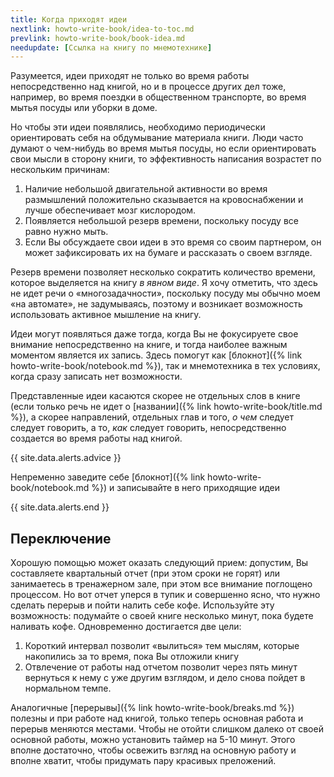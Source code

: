 ```yaml
---
title: Когда приходят идеи
nextlink: howto-write-book/idea-to-toc.md
prevlink: howto-write-book/book-idea.md
needupdate: [Ссылка на книгу по мнемотехнике]
---
```


Разумеется, идеи приходят не только во время работы непосредственно
над книгой, но и в процессе других дел тоже, например, во время
поездки в общественном транспорте, во время мытья посуды или уборки в
доме.

Но чтобы эти идеи появлялись, необходимо периодически ориентировать
себя на обдумывание материала книги.  Люди часто думают о чем-нибудь
во время мытья посуды, но если ориентировать свои мысли в сторону
книги, то эффективность написания возрастет по нескольким причинам:
1. Наличие небольшой двигательной активности во время размышлений
   положительно сказывается на кровоснабжении и лучше обеспечивает
   мозг кислородом.
2. Появляется небольшой резерв времени, поскольку посуду все равно
   нужно мыть.
3. Если Вы обсуждаете свои идеи в это время со своим партнером, он
   может зафиксировать их на бумаге и рассказать о своем взгляде.

Резерв времени позволяет несколько сократить количество времени,
которое выделяется на книгу *в явном виде*.  Я хочу отметить, что
здесь не идет речи о «многозадачности», поскольку посуду мы обычно
моем «на автомате», не задумываясь, поэтому и возникает возможность
использовать активное мышление на книгу.

Идеи могут появляться даже тогда, когда Вы не фокусируете свое
внимание непосредственно на книге, и тогда наиболее важным моментом
является их запись.  Здесь помогут как [блокнот]({% link
howto-write-book/notebook.md %}), так и мнемотехника в тех условиях,
когда сразу записать нет возможности.

Представленные идеи касаются скорее не отдельных слов в книге (если
только речь не идет о [названии]({% link howto-write-book/title.md
%}), а скорее направлений, отдельных глав и того, *о чем* следует
следует говорить, а то, *как* следует говорить, непосредственно
создается во время работы над книгой.

{{ site.data.alerts.advice }}

Непременно заведите себе [блокнот]({% link
howto-write-book/notebook.md %}) и записывайте в него приходящие идеи

{{ site.data.alerts.end }}

## Переключение

Хорошую помощью может оказать следующий прием: допустим, Вы
составляете квартальный отчет (при этом сроки не горят) или
занимаетесь в тренажерном зале, при этом все внимание поглощено
процессом.  Но вот отчет уперся в тупик и совершенно ясно, что нужно
сделать перерыв и пойти налить себе кофе.  Используйте эту
возможность: подумайте о своей книге несколько минут, пока будете
наливать кофе.  Одновременно достигается две цели:
1. Короткий интервал позволит «вылиться» тем мыслям, которые
   накопились за то время, пока Вы отложили книгу
2. Отвлечение от работы над отчетом позволит через пять минут
   вернуться к нему с уже другим взглядом, и дело снова пойдет в
   нормальном темпе.

Аналогичные [перерывы]({% link howto-write-book/breaks.md %}) полезны
и при работе над книгой, только теперь основная работа и перерыв
меняются местами.  Чтобы не отойти слишком далеко от своей основной
работы, можно установить таймер на 5-10 минут.  Этого вполне
достаточно, чтобы освежить взгляд на основную работу и вполне хватит,
чтобы придумать пару красивых преложений.
